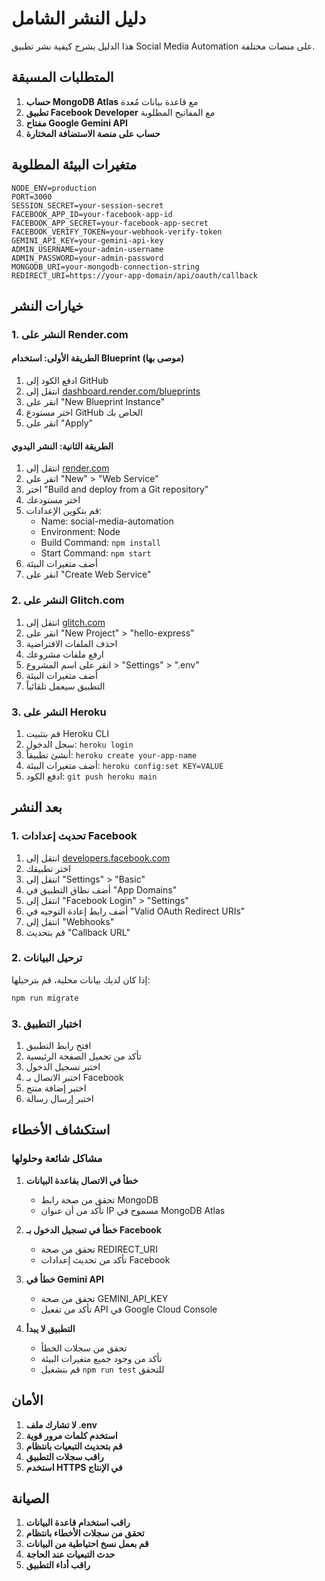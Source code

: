 # دليل النشر الشامل

هذا الدليل يشرح كيفية نشر تطبيق Social Media Automation على منصات مختلفة.

## المتطلبات المسبقة

1. **حساب MongoDB Atlas** مع قاعدة بيانات مُعدة
2. **تطبيق Facebook Developer** مع المفاتيح المطلوبة
3. **مفتاح Google Gemini API**
4. **حساب على منصة الاستضافة المختارة**

## متغيرات البيئة المطلوبة

```env
NODE_ENV=production
PORT=3000
SESSION_SECRET=your-session-secret
FACEBOOK_APP_ID=your-facebook-app-id
FACEBOOK_APP_SECRET=your-facebook-app-secret
FACEBOOK_VERIFY_TOKEN=your-webhook-verify-token
GEMINI_API_KEY=your-gemini-api-key
ADMIN_USERNAME=your-admin-username
ADMIN_PASSWORD=your-admin-password
MONGODB_URI=your-mongodb-connection-string
REDIRECT_URI=https://your-app-domain/api/oauth/callback
```

## خيارات النشر

### 1. النشر على Render.com

#### الطريقة الأولى: استخدام Blueprint (موصى بها)
1. ادفع الكود إلى GitHub
2. انتقل إلى [dashboard.render.com/blueprints](https://dashboard.render.com/blueprints)
3. انقر على "New Blueprint Instance"
4. اختر مستودع GitHub الخاص بك
5. انقر على "Apply"

#### الطريقة الثانية: النشر اليدوي
1. انتقل إلى [render.com](https://render.com)
2. انقر على "New" > "Web Service"
3. اختر "Build and deploy from a Git repository"
4. اختر مستودعك
5. قم بتكوين الإعدادات:
   - Name: social-media-automation
   - Environment: Node
   - Build Command: `npm install`
   - Start Command: `npm start`
6. أضف متغيرات البيئة
7. انقر على "Create Web Service"

### 2. النشر على Glitch.com

1. انتقل إلى [glitch.com](https://glitch.com)
2. انقر على "New Project" > "hello-express"
3. احذف الملفات الافتراضية
4. ارفع ملفات مشروعك
5. انقر على اسم المشروع > "Settings" > ".env"
6. أضف متغيرات البيئة
7. التطبيق سيعمل تلقائياً

### 3. النشر على Heroku

1. قم بتثبيت Heroku CLI
2. سجل الدخول: `heroku login`
3. أنشئ تطبيقاً: `heroku create your-app-name`
4. أضف متغيرات البيئة: `heroku config:set KEY=VALUE`
5. ادفع الكود: `git push heroku main`

## بعد النشر

### 1. تحديث إعدادات Facebook

1. انتقل إلى [developers.facebook.com](https://developers.facebook.com)
2. اختر تطبيقك
3. انتقل إلى "Settings" > "Basic"
4. أضف نطاق التطبيق في "App Domains"
5. انتقل إلى "Facebook Login" > "Settings"
6. أضف رابط إعادة التوجيه في "Valid OAuth Redirect URIs"
7. انتقل إلى "Webhooks"
8. قم بتحديث "Callback URL"

### 2. ترحيل البيانات

إذا كان لديك بيانات محلية، قم بترحيلها:
```bash
npm run migrate
```

### 3. اختبار التطبيق

1. افتح رابط التطبيق
2. تأكد من تحميل الصفحة الرئيسية
3. اختبر تسجيل الدخول
4. اختبر الاتصال بـ Facebook
5. اختبر إضافة منتج
6. اختبر إرسال رسالة

## استكشاف الأخطاء

### مشاكل شائعة وحلولها

1. **خطأ في الاتصال بقاعدة البيانات**
   - تحقق من صحة رابط MongoDB
   - تأكد من أن عنوان IP مسموح في MongoDB Atlas

2. **خطأ في تسجيل الدخول بـ Facebook**
   - تحقق من صحة REDIRECT_URI
   - تأكد من تحديث إعدادات Facebook

3. **خطأ في Gemini API**
   - تحقق من صحة GEMINI_API_KEY
   - تأكد من تفعيل API في Google Cloud Console

4. **التطبيق لا يبدأ**
   - تحقق من سجلات الخطأ
   - تأكد من وجود جميع متغيرات البيئة
   - قم بتشغيل `npm run test` للتحقق

## الأمان

1. **لا تشارك ملف .env**
2. **استخدم كلمات مرور قوية**
3. **قم بتحديث التبعيات بانتظام**
4. **راقب سجلات التطبيق**
5. **استخدم HTTPS في الإنتاج**

## الصيانة

1. **راقب استخدام قاعدة البيانات**
2. **تحقق من سجلات الأخطاء بانتظام**
3. **قم بعمل نسخ احتياطية من البيانات**
4. **حدث التبعيات عند الحاجة**
5. **راقب أداء التطبيق**
